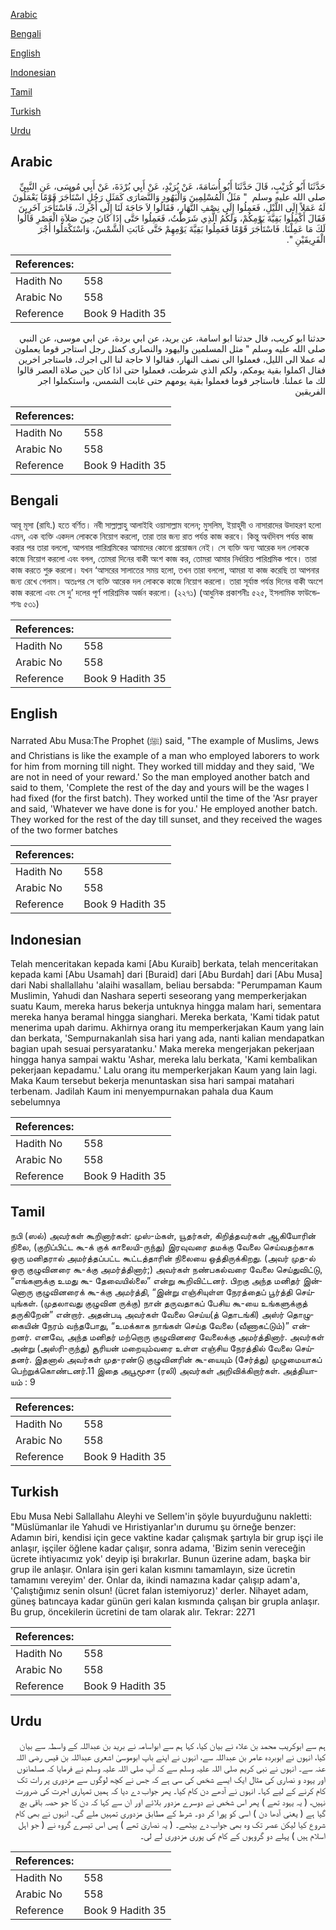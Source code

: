 [Arabic](#arabic)

[Bengali](#bengali)

[English](#english)

[Indonesian](#indonesian)

[Tamil](#tamil)

[Turkish](#turkish)

[Urdu](#urdu)

## Arabic


<div dir="rtl" lang="ar" style={{fontSize:'larger',backgroundColor:'#f8f9fa',padding:20}}>
حَدَّثَنَا أَبُو كُرَيْبٍ، قَالَ حَدَّثَنَا أَبُو أُسَامَةَ، عَنْ بُرَيْدٍ، عَنْ أَبِي بُرْدَةَ، عَنْ أَبِي مُوسَى، عَنِ النَّبِيِّ صلى الله عليه وسلم ‏ "‏ مَثَلُ الْمُسْلِمِينَ وَالْيَهُودِ وَالنَّصَارَى كَمَثَلِ رَجُلٍ اسْتَأْجَرَ قَوْمًا يَعْمَلُونَ لَهُ عَمَلاً إِلَى اللَّيْلِ، فَعَمِلُوا إِلَى نِصْفِ النَّهَارِ، فَقَالُوا لاَ حَاجَةَ لَنَا إِلَى أَجْرِكَ، فَاسْتَأْجَرَ آخَرِينَ فَقَالَ أَكْمِلُوا بَقِيَّةَ يَوْمِكُمْ، وَلَكُمُ الَّذِي شَرَطْتُ، فَعَمِلُوا حَتَّى إِذَا كَانَ حِينَ صَلاَةِ الْعَصْرِ قَالُوا لَكَ مَا عَمِلْنَا‏.‏ فَاسْتَأْجَرَ قَوْمًا فَعَمِلُوا بَقِيَّةَ يَوْمِهِمْ حَتَّى غَابَتِ الشَّمْسُ، وَاسْتَكْمَلُوا أَجْرَ الْفَرِيقَيْنِ ‏"‏‏.‏
</div>
<div style={{backgroundColor:'#f8f9fa',padding:20, marginBottom: 10}}><table> <thead> <tr> <th>References:</th> <th></th> </tr> </thead> <tbody><tr><td>Hadith No</td><td>558</td></tr><tr><td>Arabic No</td><td>558</td></tr><tr><td>Reference</td><td>Book 9 Hadith 35</td></tr></tbody></table></div>


<div dir="rtl" lang="ar" style={{fontSize:'larger',backgroundColor:'#f8f9fa',padding:20}}>
حدثنا ابو كريب، قال حدثنا ابو اسامة، عن بريد، عن ابي بردة، عن ابي موسى، عن النبي صلى الله عليه وسلم " مثل المسلمين واليهود والنصارى كمثل رجل استاجر قوما يعملون له عملا الى الليل، فعملوا الى نصف النهار، فقالوا لا حاجة لنا الى اجرك، فاستاجر اخرين فقال اكملوا بقية يومكم، ولكم الذي شرطت، فعملوا حتى اذا كان حين صلاة العصر قالوا لك ما عملنا. فاستاجر قوما فعملوا بقية يومهم حتى غابت الشمس، واستكملوا اجر الفريقين
</div>
<div style={{backgroundColor:'#f8f9fa',padding:20, marginBottom: 10}}><table> <thead> <tr> <th>References:</th> <th></th> </tr> </thead> <tbody><tr><td>Hadith No</td><td>558</td></tr><tr><td>Arabic No</td><td>558</td></tr><tr><td>Reference</td><td>Book 9 Hadith 35</td></tr></tbody></table></div>

## Bengali


<div dir="ltr" lang="bn" style={{fontSize:'larger',backgroundColor:'#f8f9fa',padding:20}}>
আবূ মূসা (রাযি.) হতে বর্ণিত। নবী সাল্লাল্লাহু আলাইহি ওয়াসাল্লাম বলেন; মুসলিম, ইয়াহূদী ও নাসারাদের উদাহরণ হলো এমন, এক ব্যক্তি একদল লোককে নিয়োগ করলো, তারা তার জন্য রাত পর্যন্ত কাজ করবে। কিন্তু অর্ধদিবস পর্যন্ত কাজ করার পর তারা বললো, আপনার পারিশ্রমিকের আমাদের কোনো প্রয়োজন নেই। সে ব্যক্তি অন্য আরেক দল লোককে কাজে নিয়োগ করলো এবং বলল, তোমরা দিনের বাকী অংশ কাজ কর, তোমরা আমার নির্ধারিত পারিশ্রমিক পাবে। তারা কাজ করতে শুরু করলো। যখন ‘আসরের সালাতের সময় হলো, তখন তারা বললো, আমরা যা কাজ করেছি তা আপনার জন্য রেখে গেলাম। অতঃপর সে ব্যক্তি আরেক দল লোককে কাজে নিয়োগ করলো। তারা সূর্যাস্ত পর্যন্ত দিনের বাকী অংশে কাজ করলো এবং সে দু’ দলের পূর্ণ পারিশ্রমিক অর্জন করলো। (২২৭১) (আধুনিক প্রকাশনীঃ ৫২৫, ইসলামিক ফাউন্ডেশনঃ ৫৩১)
</div>
<div style={{backgroundColor:'#f8f9fa',padding:20, marginBottom: 10}}><table> <thead> <tr> <th>References:</th> <th></th> </tr> </thead> <tbody><tr><td>Hadith No</td><td>558</td></tr><tr><td>Arabic No</td><td>558</td></tr><tr><td>Reference</td><td>Book 9 Hadith 35</td></tr></tbody></table></div>

## English


<div dir="ltr" lang="en" style={{fontSize:'larger',backgroundColor:'#f8f9fa',padding:20}}>
Narrated Abu Musa:The Prophet (ﷺ) said, "The example of Muslims, Jews and Christians is like the example of a man who employed laborers to work for him from morning till night. They worked till midday and they said, 'We are not in need of your reward.' So the man employed another batch and said to them, 'Complete the rest of the day and yours will be the wages I had fixed (for the first batch). They worked until the time of the 'Asr prayer and said, 'Whatever we have done is for you.' He employed another batch. They worked for the rest of the day till sunset, and they received the wages of the two former batches
</div>
<div style={{backgroundColor:'#f8f9fa',padding:20, marginBottom: 10}}><table> <thead> <tr> <th>References:</th> <th></th> </tr> </thead> <tbody><tr><td>Hadith No</td><td>558</td></tr><tr><td>Arabic No</td><td>558</td></tr><tr><td>Reference</td><td>Book 9 Hadith 35</td></tr></tbody></table></div>

## Indonesian


<div dir="ltr" lang="id" style={{fontSize:'larger',backgroundColor:'#f8f9fa',padding:20}}>
Telah menceritakan kepada kami [Abu Kuraib] berkata, telah menceritakan kepada kami [Abu Usamah] dari [Buraid] dari [Abu Burdah] dari [Abu Musa] dari Nabi shallallahu 'alaihi wasallam, beliau bersabda: "Perumpaman Kaum Muslimin, Yahudi dan Nashara seperti seseorang yang memperkerjakan suatu Kaum, mereka harus bekerja untuknya hingga malam hari, sementara mereka hanya beramal hingga sianghari. Mereka berkata, 'Kami tidak patut menerima upah darimu. Akhirnya orang itu memperkerjakan Kaum yang lain dan berkata, 'Sempurnakanlah sisa hari yang ada, nanti kalian mendapatkan bagian upah sesuai persyaratanku.' Maka mereka mengerjakan pekerjaan hingga hanya sampai waktu 'Ashar, mereka lalu berkata, 'Kami kembalikan pekerjaan kepadamu.' Lalu orang itu memperkerjakan Kaum yang lain lagi. Maka Kaum tersebut bekerja menuntaskan sisa hari sampai matahari terbenam. Jadilah Kaum ini menyempurnakan pahala dua Kaum sebelumnya
</div>
<div style={{backgroundColor:'#f8f9fa',padding:20, marginBottom: 10}}><table> <thead> <tr> <th>References:</th> <th></th> </tr> </thead> <tbody><tr><td>Hadith No</td><td>558</td></tr><tr><td>Arabic No</td><td>558</td></tr><tr><td>Reference</td><td>Book 9 Hadith 35</td></tr></tbody></table></div>

## Tamil


<div dir="ltr" lang="ta" style={{fontSize:'larger',backgroundColor:'#f8f9fa',padding:20}}>
நபி (ஸல்) அவர்கள் கூறினார்கள்: முஸ்-ம்கள், யூதர்கள், கிறித்தவர்கள் ஆகியோரின் நிலை, (குறிப்பிட்ட கூ-க் குக் காலையி-ருந்து) இரவுவரை தமக்கு வேலை செய்வதற்காக ஒரு மனிதரால் அமர்த்தப்பட்ட கூட்டத்தாரின் நிலையை ஒத்திருக்கிறது. (அவர் முத-ல் ஒரு குழுவினரை கூ-க்கு அமர்த்தினார்;) அவர்கள் நண்பகல்வரை வேலை செய்துவிட்டு, “எங்களுக்கு உமது கூ- தேவையில்லை” என்று கூறிவிட்டனர். பிறகு அந்த மனிதர் இன்னொரு குழுவினரைக் கூ-க்கு அமர்த்தி, “இன்று எஞ்சியுள்ள நேரத்தைப் பூர்த்தி செய்யுங்கள். (முதலாவது குழுவின ருக்கு) நான் தருவதாகப் பேசிய கூ-யை உங்களுக்குத் தருகிறேன்” என்றார். அதன்படி அவர்கள் வேலை செய்ய(த் தொடங்கி) அஸ்ர் தொழுகையின் நேரம் வந்தபோது, “உமக்காக நாங்கள் செய்த வேலை (வீணாகட்டும்)” என்றனர். எனவே, அந்த மனிதர் மற்றொரு குழுவினரை வேலைக்கு அமர்த்தினார். அவர்கள் அன்று (அஸ்ரி-ருந்து) சூரியன் மறையும்வரை உள்ள எஞ்சிய நேரத்தில் வேலை செய்தனர். இதனால் அவர்கள் முத-ரண்டு குழுவினரின் கூ-யையும் (சேர்த்து) முழுமையாகப் பெற்றுக்கொண்டனர்.11 இதை அபூமூசா (ரலி) அவர்கள் அறிவிக்கிறார்கள். அத்தியாயம் : 9
</div>
<div style={{backgroundColor:'#f8f9fa',padding:20, marginBottom: 10}}><table> <thead> <tr> <th>References:</th> <th></th> </tr> </thead> <tbody><tr><td>Hadith No</td><td>558</td></tr><tr><td>Arabic No</td><td>558</td></tr><tr><td>Reference</td><td>Book 9 Hadith 35</td></tr></tbody></table></div>

## Turkish


<div dir="ltr" lang="tr" style={{fontSize:'larger',backgroundColor:'#f8f9fa',padding:20}}>
Ebu Musa Nebi Sallallahu Aleyhi ve Sellem'in şöyle buyurduğunu nakletti: "Müslümanlar ile Yahudi ve Hıristiyanlar'ın durumu şu örneğe benzer: Adamın biri, kendisi için gece vaktine kadar çalışmak şartıyla bir grup işçi ile anlaşır, işçiler öğlene kadar çalışır, sonra adama, 'Bizim senin vereceğin ücrete ihtiyacımız yok' deyip işi bırakırlar. Bunun üzerine adam, başka bir grup ile anlaşır. Onlara işin geri kalan kısmını tamamlayın, size ücretin tamamını vereyim' der. Onlar da, ikindi namazına kadar çalışıp adam'a, 'Çalıştığımız senin olsun! (ücret falan istemiyoruz)' derler. Nihayet adam, güneş batıncaya kadar günün geri kalan kısmında çalışan bir grupla anlaşır. Bu grup, öncekilerin ücretini de tam olarak alır. Tekrar: 2271
</div>
<div style={{backgroundColor:'#f8f9fa',padding:20, marginBottom: 10}}><table> <thead> <tr> <th>References:</th> <th></th> </tr> </thead> <tbody><tr><td>Hadith No</td><td>558</td></tr><tr><td>Arabic No</td><td>558</td></tr><tr><td>Reference</td><td>Book 9 Hadith 35</td></tr></tbody></table></div>

## Urdu


<div dir="rtl" lang="ur" style={{fontSize:'larger',backgroundColor:'#f8f9fa',padding:20}}>
ہم سے ابوکریب محمد بن علاء نے بیان کیا، کہا ہم سے ابواسامہ نے برید بن عبداللہ کے واسطہ سے بیان کیا، انہوں نے ابوبردہ عامر بن عبداللہ سے، انہوں نے اپنے باپ ابوموسیٰ اشعری عبداللہ بن قیس رضی اللہ عنہ سے۔ انہوں نے نبی کریم صلی اللہ علیہ وسلم سے کہ آپ صلی اللہ علیہ وسلم نے فرمایا کہ مسلمانوں اور یہود و نصاری کی مثال ایک ایسے شخص کی سی ہے کہ جس نے کچھ لوگوں سے مزدوری پر رات تک کام کرنے کے لیے کہا۔ انہوں نے آدھے دن کام کیا۔ پھر جواب دے دیا کہ ہمیں تمہاری اجرت کی ضرورت نہیں، ( یہ یہود تھے ) پھر اس شخص نے دوسرے مزدور بلائے اور ان سے کہا کہ دن کا جو حصہ باقی بچ گیا ہے ( یعنی آدھا دن ) اسی کو پورا کر دو۔ شرط کے مطابق مزدوری تمہیں ملے گی۔ انہوں نے بھی کام شروع کیا لیکن عصر تک وہ بھی جواب دے بیٹھے۔ ( یہ نصاریٰ تھے ) پس اس تیسرے گروہ نے ( جو اہل اسلام ہیں ) پہلے دو گروہوں کے کام کی پوری مزدوری لے لی۔
</div>
<div style={{backgroundColor:'#f8f9fa',padding:20, marginBottom: 10}}><table> <thead> <tr> <th>References:</th> <th></th> </tr> </thead> <tbody><tr><td>Hadith No</td><td>558</td></tr><tr><td>Arabic No</td><td>558</td></tr><tr><td>Reference</td><td>Book 9 Hadith 35</td></tr></tbody></table></div>